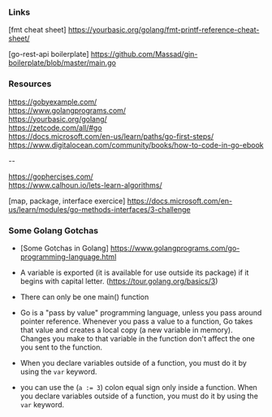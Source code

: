 ### Links

[fmt cheat sheet] https://yourbasic.org/golang/fmt-printf-reference-cheat-sheet/

[go-rest-api boilerplate] https://github.com/Massad/gin-boilerplate/blob/master/main.go

 ### Resources
 
 https://gobyexample.com/  
 https://www.golangprograms.com/   
 https://yourbasic.org/golang/   
 https://zetcode.com/all/#go   
 https://docs.microsoft.com/en-us/learn/paths/go-first-steps/
 https://www.digitalocean.com/community/books/how-to-code-in-go-ebook

 --
 
 https://gophercises.com/     
 https://www.calhoun.io/lets-learn-algorithms/
 
 [map, package, interface exercice] https://docs.microsoft.com/en-us/learn/modules/go-methods-interfaces/3-challenge
 
 ### Some Golang Gotchas
 
 - [Some Gotchas in Golang] https://www.golangprograms.com/go-programming-language.html
 
 - A variable is exported (it is available for use outside its package) if it begins with capital letter. (https://tour.golang.org/basics/3)
 - There can only be one main() function
 - Go is a "pass by value" programming language, unless you pass around pointer reference. Whenever you pass a value to a function, Go takes that value and creates a local copy (a new variable in memory). Changes you make to that variable in the function don't affect the one you sent to the function.
 - When you declare variables outside of a function, you must do it by using the `var` keyword.
 - you can use the (`a := 3`) colon equal sign only inside a function. When you declare variables outside of a function, you must do it by using the `var` keyword.

